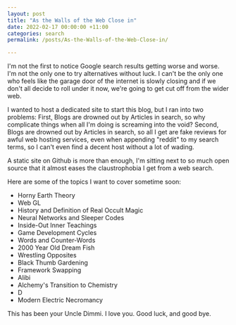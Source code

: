 ```yaml
---
layout: post
title: "As the Walls of the Web Close in"
date: 2022-02-17 00:00:00 +11:00
categories: search
permalink: /posts/As-the-Walls-of-the-Web-Close-in/

---
```

I'm not the first to notice Google search results getting worse and worse. I'm not the only one to try alternatives without luck. I can't be the only one who feels like the garage door of the internet is slowly closing and if we don't all decide to roll under it now, we're going to get cut off from the wider web.

I wanted to host a dedicated site to start this blog, but I ran into two problems:
First, Blogs are drowned out by Articles in search, so why complicate things when all I'm doing is screaming into the void?
Second, Blogs are drowned out by Articles in search, so all I get are fake reviews for awful web hosting services, even when appending "reddit" to my search terms, so I can't even find a decent host without a lot of wading.

A static site on Github is more than enough, I'm sitting next to so much open source that it almost eases the claustrophobia I get from a web search.

Here are some of the topics I want to cover sometime soon:
- Horny Earth Theory
- Web GL
- History and Definition of Real Occult Magic
- Neural Networks and Sleeper Codes
- Inside-Out Inner Teachings
- Game Development Cycles
- Words and Counter-Words
- 2000 Year Old Dream Fish
- Wrestling Opposites
- Black Thumb Gardening
- Framework Swapping
- Alibi
- Alchemy's Transition to Chemistry
- D
- Modern Electric Necromancy

This has been your Uncle Dimmi. 
I love you.
Good luck, and good bye.
